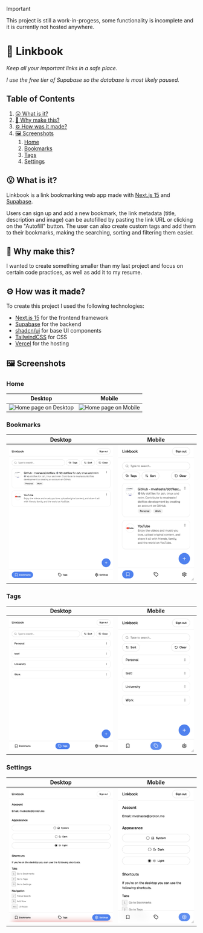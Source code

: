> [!IMPORTANT]  
> This project is still a work-in-progess, some functionality is incomplete and it is currently not hosted anywhere.

# 🔖 Linkbook

_Keep all your important links in a safe place._

_I use the free tier of Supabase so the database is most likely paused._

## Table of Contents

1. [😮 What is it?](#😮-what-is-it?)
2. [🤔 Why make this?](#🤔-why-make-this?)
3. [⚙️ How was it made?](#⚙️-how-was-it-made?)
4. [🖼️ Screenshots](#🖼️-screenshots)
   1. [Home](#home)
   2. [Bookmarks](#bookmarks)
   3. [Tags](#tags)
   4. [Settings](#settings)

## 😮 What is it?

Linkbook is a link bookmarking web app made with [Next.js 15](https://nextjs.org/) and [Supabase](https://supabase.com/).

Users can sign up and add a new bookmark, the link metadata (title, description and image) can be autofilled by pasting the link URL or clicking on the "Autofill" button. The user can also create custom tags and add them to their bookmarks, making the searching, sorting and filtering them easier.

## 🤔 Why make this?

I wanted to create something smaller than my last project and focus on certain code practices, as well as add it to my resume.

## ⚙️ How was it made?

To create this project I used the following technologies:

- [Next.js 15](https://nextjs.org/) for the frontend framework
- [Supabase](https://supabase.com/) for the backend
- [shadcn/ui](https://ui.shadcn.com/) for base UI components
- [TailwindCSS](https://tailwindcss.com/) for CSS
- [Vercel](https://vercel.com/) for the hosting

## 🖼️ Screenshots

### Home

| Desktop                                               | Mobile                                              |
| ----------------------------------------------------- | --------------------------------------------------- |
| ![Home page on Desktop](screenshots/desktop-home.png) | ![Home page on Mobile](screenshots/mobile-home.png) |

### Bookmarks

| Desktop                                                     | Mobile                                                    |
| ----------------------------------------------------------- | --------------------------------------------------------- |
| ![Bookmarks page on Desktop](screenshots/desktop-bookmarks.png) | ![Bookmarks page on Mobile](screenshots/mobile-bookmarks.png) |

### Tags

| Desktop                                                     | Mobile                                                    |
| ----------------------------------------------------------- | --------------------------------------------------------- |
| ![Tags page on Desktop](screenshots/desktop-tags.png) | ![Tags page on Mobile](screenshots/mobile-tags.png) |

### Settings

| Desktop                                                     | Mobile                                                    |
| ----------------------------------------------------------- | --------------------------------------------------------- |
| ![Settings page on Desktop](screenshots/desktop-settings.png) | ![Settings page on Mobile](screenshots/mobile-settings.png) |
